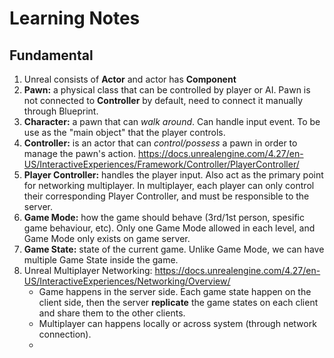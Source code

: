 # Learning Notes

## Fundamental

1. Unreal consists of **Actor** and actor has **Component**
2. **Pawn:** a physical class that can be controlled by player or AI. Pawn is
   not connected to **Controller** by default, need to connect it manually
   through Blueprint. 
3. **Character:** a pawn that can _walk around_. Can handle input event. To be
   use as the "main object" that the player controls.
4. **Controller:** is an actor that can _control/possess_ a pawn in order to
   manage the pawn's action. https://docs.unrealengine.com/4.27/en-US/InteractiveExperiences/Framework/Controller/PlayerController/
5. **Player Controller:** handles the player input. Also act as the primary
   point for networking multiplayer. In multiplayer, each player can only
   control their corresponding Player Controller, and must be responsible to
   the server.
6. **Game Mode:** how the game should behave (3rd/1st person, spesific game
   behaviour, etc). Only one Game Mode allowed in each level, and Game Mode
   only exists on game server.
7. **Game State:** state of the current game. Unlike Game Mode, we can have
   multiple Game State inside the game.
8. Unreal Multiplayer Networking: https://docs.unrealengine.com/4.27/en-US/InteractiveExperiences/Networking/Overview/
    - Game happens in the server side. Each game state happen on the client
      side, then the server **replicate** the game states on each client and
      share them to the other clients.
    - Multiplayer can happens locally or across system (through network
      connection).
    - 

